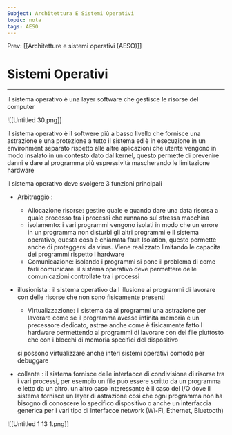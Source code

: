 ```yaml
---
Subject: Architettura E Sistemi Operativi
topic: nota
tags: AESO
---
```


Prev: [[Architetture e sistemi operativi (AESO)]]

# Sistemi Operativi
---


il sistema operativo è una layer software che gestisce le risorse del computer

![[Untitled 30.png]]

il sistema operativo è il softwere più a basso livello che fornisce una astrazione e una protezione a tutto il sistema ed è in esecuzione in un environment separato rispetto alle altre aplicazioni che utente vengono in modo insalato in un contesto dato dal kernel, questo permette di prevenire danni e dare al programma più espressività mascherando le limitazione hardware

il sistema operativo deve svolgere 3 funzioni principali

- Arbitraggio :
    - Allocazione risorse: gestire quale e quando dare una data risorsa a quale processo tra i processi che runnano sul stressa macchina
    - isolamento: i vari programmi vengono isolati in modo che un errore in un programma non disturbi gli altri programmi e il sistema operativo, questa cosa è chiamata fault Isolation, questo permette anche di proteggersi da virus. Viene realizzato limitando le capacita dei programmi rispetto l hardware
    - Comunicazione: isolando i programmi si pone il problema di come farli comunicare. il sistema operativo deve permettere delle comunicazioni controllate tra i processi
- illusionista : il sistema operativo da l illusione ai programmi di lavorare  con delle risorse che non sono fisicamente presenti
    - Virtualizzazione: il sistema  da ai programmi una astrazione per lavorare come se il programma avesse infinita memoria e un precessore dedicato, astrae anche come è fisicamente fatto l hardware permettendo ai programmi di lavorare con dei file piuttosto che con i blocchi di memoria specifici del dispositivo

    si possono virtualizzare anche interi sistemi operativi  comodo per debuggare

- collante : il sistema fornisce delle interfacce di condivisione di risorse tra i vari processi, per esempio un file può essere scritto da un programma e letto da un altro. un altro caso interessante è il caso del I/O dove il sistema  fornisce un layer di astrazione cosi che ogni programma non ha bisogno di conoscere lo specifico dispositivo o anche un interfaccia generica per i vari tipo di interfacce network (Wi-Fi, Ethernet, Bluetooth)

![[Untitled 1 13 1.png]]
